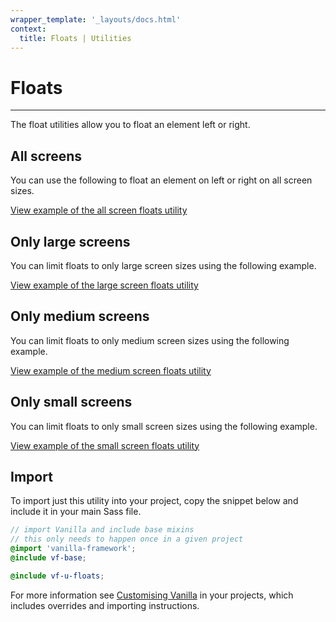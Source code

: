 ```yaml
---
wrapper_template: '_layouts/docs.html'
context:
  title: Floats | Utilities
---
```


# Floats

<hr>

The float utilities allow you to float an element left or right.

## All screens

You can use the following to float an element on left or right on all screen
sizes.

<div class="embedded-example"><a href="../../docs/examples/utilities/floats/default.html" class="js-example">
View example of the all screen floats utility
</a></div>

## Only large screens

You can limit floats to only large screen sizes using the following example.

<div class="embedded-example"><a href="../../docs/examples/utilities/floats/large-screens.html" class="js-example">
View example of the large screen floats utility
</a></div>

## Only medium screens

You can limit floats to only medium screen sizes using the following example.

<div class="embedded-example"><a href="../../docs/examples/utilities/floats/medium-screens.html" class="js-example">
View example of the medium screen floats utility
</a></div>

## Only small screens

You can limit floats to only small screen sizes using the following example.

<div class="embedded-example"><a href="../../docs/examples/utilities/floats/small-screens.html" class="js-example">
View example of the small screen floats utility
</a></div>

## Import

To import just this utility into your project, copy the snippet below and include it in your main Sass file.

```scss
// import Vanilla and include base mixins
// this only needs to happen once in a given project
@import 'vanilla-framework';
@include vf-base;

@include vf-u-floats;
```

For more information see [Customising Vanilla](/docs/customising-vanilla/) in your projects, which includes overrides and importing instructions.
